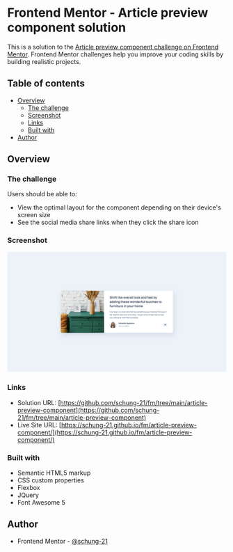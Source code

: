 # Frontend Mentor - Article preview component solution

This is a solution to the [Article preview component challenge on Frontend Mentor](https://www.frontendmentor.io/challenges/article-preview-component-dYBN_pYFT). Frontend Mentor challenges help you improve your coding skills by building realistic projects. 

## Table of contents

- [Overview](#overview)
  - [The challenge](#the-challenge)
  - [Screenshot](#screenshot)
  - [Links](#links)
  - [Built with](#built-with)
- [Author](#author)

## Overview

### The challenge

Users should be able to:

- View the optimal layout for the component depending on their device's screen size
- See the social media share links when they click the share icon

### Screenshot

![](./screenshot.png)

### Links

- Solution URL: [https://github.com/schung-21/fm/tree/main/article-preview-component](https://github.com/schung-21/fm/tree/main/article-preview-component)
- Live Site URL: [https://schung-21.github.io/fm/article-preview-component/](https://schung-21.github.io/fm/article-preview-component/)

### Built with

- Semantic HTML5 markup
- CSS custom properties
- Flexbox
- JQuery
- Font Awesome 5

## Author

- Frontend Mentor - [@schung-21](https://www.frontendmentor.io/profile/schung-21)
